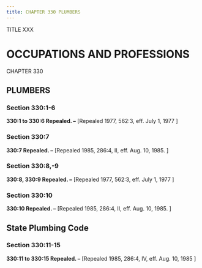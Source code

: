 ```yaml
---
title: CHAPTER 330 PLUMBERS
---
```


TITLE XXX
                                             
OCCUPATIONS AND PROFESSIONS
===========================

CHAPTER 330
                                             
PLUMBERS
------------

### Section 330:1-6

 **330:1 to 330:6 Repealed. –** 
                                             [Repealed 1977, 562:3, eff. July 1,
1977
                                             ]

### Section 330:7

 **330:7 Repealed. –** 
                                             [Repealed 1985, 286:4, II, eff. Aug. 10,
1985.
                                             ]

### Section 330:8,-9

 **330:8, 330:9 Repealed. –** 
                                             [Repealed 1977, 562:3, eff. July 1,
1977
                                             ]

### Section 330:10

 **330:10 Repealed. –** 
                                             [Repealed 1985, 286:4, II, eff. Aug. 10,
1985.
                                             ]

State Plumbing Code
-------------------

### Section 330:11-15

 **330:11 to 330:15 Repealed. –** 
                                             [Repealed 1985, 286:4, IV, eff.
Aug. 10, 1985
                                             ]
